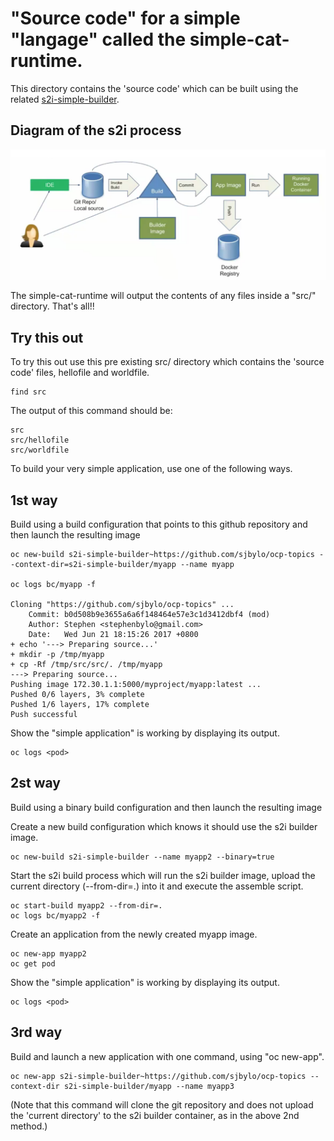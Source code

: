 # "Source code" for a simple "langage" called the simple-cat-runtime.

This directory contains the 'source code' which can be built using the related [s2i-simple-builder](../builder).

## Diagram of the s2i process

![Diagram of s2i process](s2i-process.png)

The simple-cat-runtime will output the contents of any files inside a "src/" directory.   That's all!! 

## Try this out

To try this out use this pre existing src/ directory which contains the 'source code' files, hellofile and worldfile. 

```
find src
```

The output of this command should be:

```
src
src/hellofile
src/worldfile
```

To build your very simple application, use one of the following ways.

## 1st way

Build using a build configuration that points to this github repository and then launch the resulting image 

```
oc new-build s2i-simple-builder~https://github.com/sjbylo/ocp-topics --context-dir=s2i-simple-builder/myapp --name myapp

oc logs bc/myapp -f

Cloning "https://github.com/sjbylo/ocp-topics" ...
	Commit:	b0d508b9e3655a6a6f148464e57e3c1d3412dbf4 (mod)
	Author:	Stephen <stephenbylo@gmail.com>
	Date:	Wed Jun 21 18:15:26 2017 +0800
+ echo '---> Preparing source...'
+ mkdir -p /tmp/myapp
+ cp -Rf /tmp/src/src/. /tmp/myapp
---> Preparing source...
Pushing image 172.30.1.1:5000/myproject/myapp:latest ...
Pushed 0/6 layers, 3% complete
Pushed 1/6 layers, 17% complete
Push successful
```

Show the "simple application" is working by displaying its output. 

```
oc logs <pod>
```

## 2st way

Build using a binary build configuration and then launch the resulting image 

Create a new build configuration which knows it should use the s2i builder image.

```
oc new-build s2i-simple-builder --name myapp2 --binary=true
```

Start the s2i build process which will run the s2i builder image, upload the current directory (--from-dir=.) into it and execute the assemble script. 

```
oc start-build myapp2 --from-dir=.       
oc logs bc/myapp2 -f
```

Create an application from the newly created myapp image.

```
oc new-app myapp2
oc get pod
```

Show the "simple application" is working by displaying its output. 

```
oc logs <pod>
```

## 3rd way

Build and launch a new application with one command, using "oc new-app".

```
oc new-app s2i-simple-builder~https://github.com/sjbylo/ocp-topics --context-dir s2i-simple-builder/myapp --name myapp3
```
(Note that this command will clone the git repository and does not upload the 'current directory' to the s2i builder container, as in the above 2nd method.)


